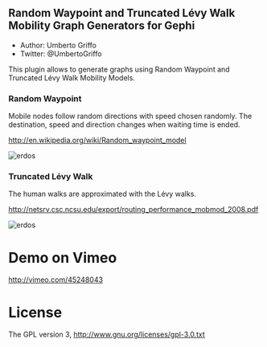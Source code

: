 ## Random Waypoint and Truncated Lévy Walk Mobility Graph Generators for Gephi
* Author: Umberto Griffo
* Twitter: @UmbertoGriffo

This plugin allows to generate graphs using Random Waypoint and Truncated Lévy Walk Mobility Models.

### Random Waypoint
Mobile nodes follow random directions with speed chosen randomly. 
The destination, speed and direction changes when waiting time is ended.

http://en.wikipedia.org/wiki/Random_waypoint_model

![erdos](http://img818.imageshack.us/img818/9305/rwpw.jpg)

### Truncated Lévy Walk
The human walks are approximated with the Lévy walks.

http://netsrv.csc.ncsu.edu/export/routing_performance_mobmod_2008.pdf

![erdos](http://img820.imageshack.us/img820/3870/tlwij.jpg)

# Demo on Vimeo
http://vimeo.com/45248043

# License
The GPL version 3, http://www.gnu.org/licenses/gpl-3.0.txt
